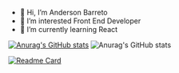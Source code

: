 - 👋 Hi, I’m Anderson Barreto
- 👀 I’m interested Front End Developer
- 🌱 I’m currently learning React

[![Anurag's GitHub stats](https://github-readme-stats.vercel.app/api?username=andersonDias89)](https://github.com/anuraghazra/github-readme-stats)
![Anurag's GitHub stats](https://github-readme-stats.vercel.app/api?username=andersonDias89&show_icons=true&theme=radical)

[![Readme Card](https://github-readme-stats.vercel.app/api/pin/?username=andersonDias89&repo=github-readme-stats)](https://github.com/andersonDias89/github-readme-stats)



